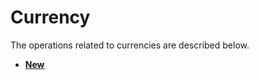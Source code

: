 # Currency

The operations related to currencies are described below.

* **[New](http://j2store.gitbooks.io/user-guide/content/new_currency.html)**
